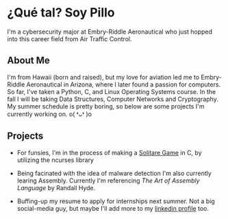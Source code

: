 # ¿Qué tal? Soy Pillo
I'm a cybersecurity major at Embry-Riddle Aeronautical who just hopped into this career field from Air Traffic Control.


## About Me
I'm from Hawaii (born and raised), but my love for aviation led me to Embry-Riddle Aeronautical in Arizona, where I later found a passion for computers. So far, I've taken a Python, C, and Linux Operating Systems course. In the fall I will be taking Data Structures, Computer Networks and Cryptography. My summer schedule is pretty boring, so below are some projects I'm currently working on. o( ❛ᴗ❛ )o


## Projects
* For funsies, I'm in the process of making a [Solitare Game](https://github.com/BurritoBlankets/Solitare) in C, by utilizing the ncurses library 

* Being facinated with the idea of malware detection I'm also currently learing Assembly. Currently I'm referencing *The Art of Assembly Language* by  Randall Hyde.

* Buffing-up my resume to apply for internships next summer. Not a big social-media guy, but maybe I'll add more to my [linkedin profile]( https://www.linkedin.com/in/jose-duenas-lopez-7b01bb278/) too.
